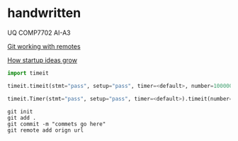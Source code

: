 handwritten
===========

UQ COMP7702 AI-A3


[Git working with remotes](http://git-scm.com/book/en/Git-Basics-Working-with-Remotes)


[How startup ideas grow](http://paulgraham.com/startupideas.html)

```python
import timeit

timeit.timeit(stmt="pass", setup="pass", timer=<default>, number=1000000)

timeit.Timer(stmt="pass", setup="pass", timer=<default>).timeit(number=1000000)
```

```
git init
git add .
git commit -m "commets go here"
git remote add orign url
```
